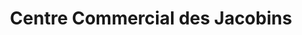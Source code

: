 ---
title: "Centre Commercial des Jacobins"
url: /le-mans/centre-commercial-des-jacobins/
shop: centre commercial
---